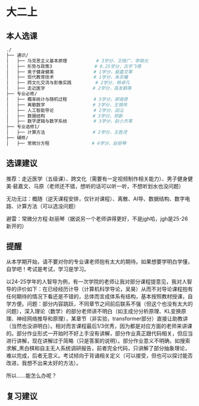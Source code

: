 # 大二上

## 本人选课
```bash
./
├── 通识/
│   ├── 马克思主义基本原理           # 3学分，王晓广、李晓光
│   ├── 形势与政策3                # 0.25学分，古宇飞等
│   ├── 男子健身健美               # 1学分，裴嘉文等
│   ├── 现代教育技术               # 1学分，朱京曦
│   ├── 跨文化交流与影像实践         # 2学分，杨卓凡
│   ├── 走近医学                  # 2学分，高友鹤等
├── 专业必修/
│   ├── 概率统计与随机过程          # 3学分，郭俊奇
│   ├── 离散数学                  # 3学分，王慎玲
│   ├── 人工智能导论               # 2学分，田沄
│   ├── 数据结构                  # 3学分，郑新
│   ├── 数字逻辑与数字系统          # 3学分，赵小杰等
├── 专业选修I/
│   ├── 计算方法                  # 2学分，王胜灵
├── 辅修/
│   ├── 常微分方程                # 4学分，赵丽琴
```

## 选课建议
推荐：走近医学（五级课）、跨文化（需要有一定视频制作相关能力）、男子健身健美·裴嘉文、马原（老师还不错，想听的话可以听一听，不想听划水也没问题）

无功无过：概随（逆天课程安排，仅针对课程）、离散、AI导、数据结构、数字电路、计算方法（可以选没问题）

避雷：常微分方程·赵丽琴（据说另一个老师讲得更好，不是jgh哈，jgh是25-26新开的）

## 提醒

从本学期开始，请不要对你的专业课老师抱有太大的期待。如果想要学明白学懂，自学吧！考试是考试，学习是学习。

以24-25学年的人智导为例，有一次学院的老师让我对部分课程提意见，我对人智导的评价如下：在已经经历计导（计算机科学导论，吴昊）从而不对导论课程抱有任何期待的情况下看还是不错的，总体而言成体系有结构，基本按照教材授课，自学方便。问题：部分内容跳跃，不同章节之间前后联系不强（但这个也没有太大的问题），深入理论（数学）的部分老师讲不明白（如主成分分析原理、KL变换原理、神经网络推导和原理），某章节（非实验，transformer部分）直接让助教讲（当然也没讲明白）。相对而言课程最后1/3优秀，因为都是对应方面的老师来讲课的。部分作业形式一开始时不好上手没有讲解，部分作业真正跟代码相关，但应当进行讲解，现在讲解过于简略（只是答案的说明）。部分作业意义不明确，如搜索求解_黑白棋和自主无人系统调研报告，前者完全代码，只讲解了部分抽象理论，难以完成，后者无意义。考试倾向于背诵相关定义（可以接受，但也可以探讨能否改进，我想不出来太好的方法）。

所以……能怎么办呢？

## 复习建议
